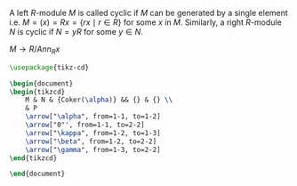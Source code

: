 
A left $R$-module $M$ is called cyclic if $M$ can be generated by a single element i.e. $M = (x) = Rx = \{rx \mid r \in R\}$ for some $x$ in $M$. Similarly, a right $R$-module $N$ is cyclic if $N = yR$ for some $y \in N$.

$M \to R / Ann_Rx$



```tikz
\usepackage{tikz-cd}

\begin{document}
\begin{tikzcd}
    M & N & {Coker(\alpha)} && {} & {} \\
    & P
    \arrow["\alpha", from=1-1, to=1-2]
    \arrow["0"', from=1-1, to=2-2]
    \arrow["\kappa", from=1-2, to=1-3]
    \arrow["\beta", from=1-2, to=2-2]
    \arrow["\gamma", from=1-3, to=2-2]
\end{tikzcd}

\end{document}
```

